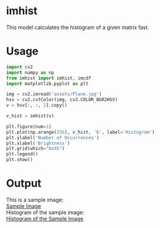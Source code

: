 # imhist  
This model calculates the histogram of a given matrix fast.  

# Usage  
```python
import cv2
import numpy as np
from imhist import imhist, imcdf
import matplotlib.pyplot as plt

img = cv2.imread('assets/Plane.jpg')
hsv = cv2.cvtColor(img, cv2.COLOR_BGR2HSV)
v = hsv[:, :, 2].copy()

v_hist = imhist(v)

plt.figure(num=1)
plt.plot(np.arange(256), v_hist, 'b', label='Histogram')
plt.ylabel('Number of Occurrences')
plt.xlabel('Brightness')
plt.grid(which="both")
plt.legend()
plt.show()
```  
# Output
This is a sample image:  
[Sample Image](https://raw.githubusercontent.com/Mamdasn/imhist/main/assets/Plane.jpg  "Sample Image")  
Histogram of the sample image:  
[Histogram of the Sample Image](https://raw.githubusercontent.com/Mamdasn/imhist/main/assets/Plane-Histogram.jpg "Histogram of the Sample Image")

